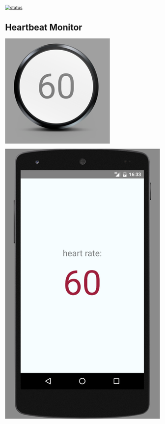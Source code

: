 [![status](https://img.shields.io/badge/status-stable-brightgreen.svg?maxAge=2592000)]()

# Heartbeat Monitor

![Preview Smartwatch](./img/preview_smartwatch.png)

![Preview Smartphone](./img/preview_smartphone.png)
